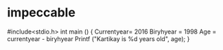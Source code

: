 # impeccable
#include<stdio.h>
int main ()
{
Currentyear= 2016
Biryhyear = 1998
Age = currentyear - biryhyear
Printf ("Kartikay is %d years old", age);
}
